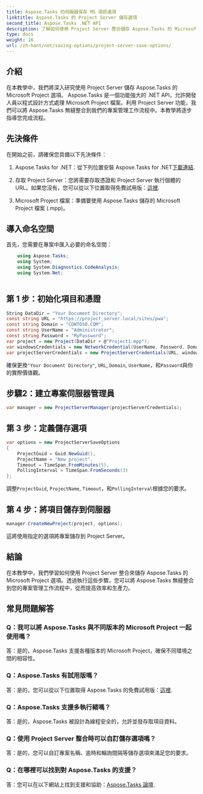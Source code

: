 ```yaml
---
title: Aspose.Tasks 的伺服器保存 MS 項目選項
linktitle: Aspose.Tasks 的 Project Server 儲存選項
second_title: Aspose.Tasks .NET API
description: 了解如何使用 Project Server 整合儲存 Aspose.Tasks 的 Microsoft Project 選項。增強您的專案管理工作流程。
type: docs
weight: 16
url: /zh-hant/net/saving-options/project-server-save-options/
---
```

## 介紹
在本教學中，我們將深入研究使用 Project Server 儲存 Aspose.Tasks 的 Microsoft Project 選項。 Aspose.Tasks 是一個功能強大的 .NET API，允許開發人員以程式設計方式處理 Microsoft Project 檔案。利用 Project Server 功能，我們可以將 Aspose.Tasks 無縫整合到我們的專案管理工作流程中。本教學將逐步指導您完成流程。
## 先決條件
在開始之前，請確保您具備以下先決條件：
1.  Aspose.Tasks for .NET：從下列位置安裝 Aspose.Tasks for .NET[下載連結](https://releases.aspose.com/tasks/net/).
   
2. 存取 Project Server：您將需要存取憑證和 Project Server 執行個體的 URL。如果您沒有，您可以從以下位置取得免費試用版：[這裡](https://releases.aspose.com/).
3. Microsoft Project 檔案：準備要使用 Aspose.Tasks 儲存的 Microsoft Project 檔案 (.mpp)。

## 導入命名空間
首先，您需要在專案中匯入必要的命名空間：
```csharp
    using Aspose.Tasks;
    using System;
    using System.Diagnostics.CodeAnalysis;
    using System.Net;
    
```
## 第 1 步：初始化項目和憑證
```csharp
String DataDir = "Your Document Directory";
const string URL = "https://project_server.local/sites/pwa";
const string Domain = "CONTOSO.COM";
const string UserName = "Administrator";
const string Password = "MyPassword";
var project = new Project(DataDir + @"Project1.mpp");
var windowsCredentials = new NetworkCredential(UserName, Password, Domain);
var projectServerCredentials = new ProjectServerCredentials(URL, windowsCredentials);
```
確保更換`"Your Document Directory"`, `URL`, `Domain`, `UserName`，和`Password`與你的實際價值觀。
## 步驟2：建立專案伺服器管理員
```csharp
var manager = new ProjectServerManager(projectServerCredentials);
```
## 第 3 步：定義儲存選項
```csharp
var options = new ProjectServerSaveOptions
{
    ProjectGuid = Guid.NewGuid(),
    ProjectName = "New project",
    Timeout = TimeSpan.FromMinutes(5),
    PollingInterval = TimeSpan.FromSeconds(3)
};
```
調整`ProjectGuid`, `ProjectName`, `Timeout`，和`PollingInterval`根據您的要求。
## 第 4 步：將項目儲存到伺服器
```csharp
manager.CreateNewProject(project, options);
```
這將使用指定的選項將專案儲存到 Project Server。

## 結論
在本教學中，我們學習如何使用 Project Server 整合來儲存 Aspose.Tasks 的 Microsoft Project 選項。透過執行這些步驟，您可以將 Aspose.Tasks 無縫整合到您的專案管理工作流程中，從而提高效率和生產力。
## 常見問題解答
### Q：我可以將 Aspose.Tasks 與不同版本的 Microsoft Project 一起使用嗎？
答：是的，Aspose.Tasks 支援各種版本的 Microsoft Project，確保不同環境之間的相容性。
### Q：Aspose.Tasks 有試用版嗎？
答：是的，您可以從以下位置取得 Aspose.Tasks 的免費試用版：[這裡](https://releases.aspose.com/).
### Q：Aspose.Tasks 支援多執行緒嗎？
答：是的，Aspose.Tasks 被設計為線程安全的，允許並發存取項目資料。
### Q：使用 Project Server 整合時可以自訂儲存選項嗎？
答：是的，您可以自訂專案名稱、逾時和輪詢間隔等儲存選項來滿足您的要求。
### Q：在哪裡可以找到對 Aspose.Tasks 的支援？
答：您可以在以下網站上找到支援和協助：[Aspose.Tasks 論壇](https://forum.aspose.com/c/tasks/15).